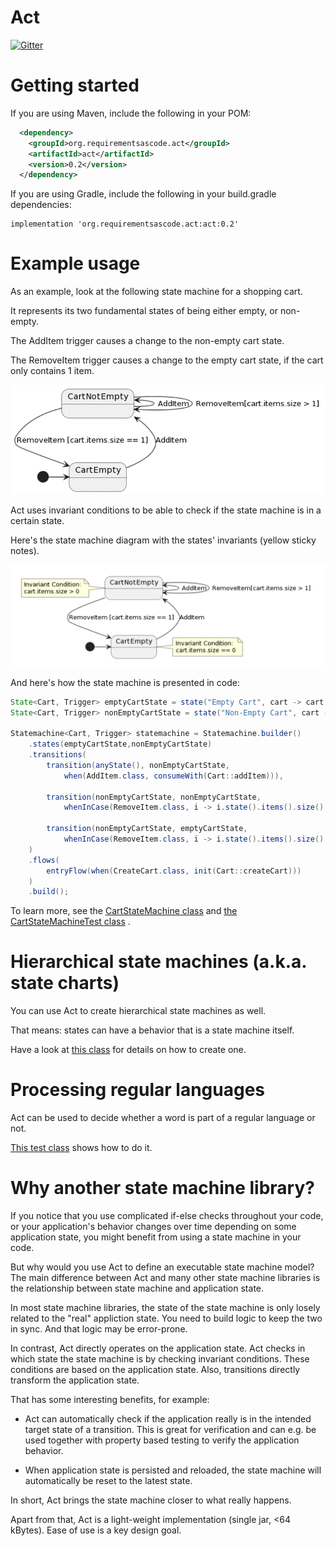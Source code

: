 Act
===
[![Gitter](https://badges.gitter.im/requirementsascode/community.svg)](https://gitter.im/requirementsascode/community?utm_source=badge&utm_medium=badge&utm_campaign=pr-badge)

# Getting started
If you are using Maven, include the following in your POM:

``` xml
  <dependency>
    <groupId>org.requirementsascode.act</groupId>
    <artifactId>act</artifactId>
    <version>0.2</version>
  </dependency>
```

If you are using Gradle, include the following in your build.gradle dependencies:

```
implementation 'org.requirementsascode.act:act:0.2'
```

# Example usage

As an example, look at the following state machine for a shopping cart.

It represents its two fundamental states of being either empty, or non-empty.

The AddItem trigger causes a change to the non-empty cart state.

The RemoveItem trigger causes a change to the empty cart state, if the cart only contains 1 item.

![Image of a statemachine of a shopping cart, with two states](https://github.com/bertilmuth/act/blob/main/doc/flat_statemachine_without_invariants_diagram.png)

Act uses invariant conditions to be able to check if the state machine is in a certain state.

Here's the state machine diagram with the states' invariants (yellow sticky notes).

![Image of a statemachine of a shopping cart, with two states and invariants](https://github.com/bertilmuth/act/blob/main/doc/flat_statemachine_diagram.png)

And here's how the state machine is presented in code:

``` java
State<Cart, Trigger> emptyCartState = state("Empty Cart", cart -> cart != null && cart.items().size() == 0);
State<Cart, Trigger> nonEmptyCartState = state("Non-Empty Cart", cart -> cart != null && cart.items().size() > 0);

Statemachine<Cart, Trigger> statemachine = Statemachine.builder()
	.states(emptyCartState,nonEmptyCartState)
	.transitions(
		transition(anyState(), nonEmptyCartState, 
			when(AddItem.class, consumeWith(Cart::addItem))),
		
		transition(nonEmptyCartState, nonEmptyCartState, 
			whenInCase(RemoveItem.class, i -> i.state().items().size() > 1, supplyWith(Cart::removeItem))),
		
		transition(nonEmptyCartState, emptyCartState, 
			whenInCase(RemoveItem.class, i -> i.state().items().size() == 1, supplyWith(Cart::removeItem)))
	)
	.flows(
		entryFlow(when(CreateCart.class, init(Cart::createCart)))
	)
	.build();
```

To learn more, see the [CartStateMachine class](https://github.com/bertilmuth/act/blob/main/src/test/java/org/requirementsascode/act/statemachine/testdata/CartStateMachine.java)
and [the CartStateMachineTest class](https://github.com/bertilmuth/act/blob/main/src/test/java/org/requirementsascode/act/statemachine/CartStateMachineTest.java) .

# Hierarchical state machines (a.k.a. state charts)
You can use Act to create hierarchical state machines as well.

That means: states can have a behavior that is a state machine itself.

Have a look at [this class](https://github.com/bertilmuth/act/blob/main/src/test/java/org/requirementsascode/act/statemachine/testdata/HierarchicalCart.java) for details on how to create one.

# Processing regular languages
Act can be used to decide whether a word is part of a regular language or not.

[This test class](https://github.com/bertilmuth/act/blob/main/src/test/java/org/requirementsascode/act/statemachine/RegularLanguageTest.java) shows how to do it. 

# Why another state machine library?
If you notice that you use complicated if-else checks throughout your code, or your application's behavior
changes over time depending on some application state, you might benefit from using a state machine in your code.

But why would you use Act to define an executable state machine model?
The main difference between Act and many other state machine libraries is the relationship between state machine and application state.

In most state machine libraries, the state of the state machine is only losely related to the "real" appliction state. 
You need to build logic to keep the two in sync. And that logic may be error-prone.

In contrast, Act directly operates on the application state. Act checks in which state the state machine is by checking invariant conditions. These conditions are based on the application state. Also, transitions directly transform the application state.

That has some interesting benefits, for example:

* Act can automatically check if the application really is in the intended target state of a transition. This is great for verification and can e.g. be used together with property based testing to verify the application behavior.

* When application state is persisted and reloaded, the state machine will automatically be reset to the latest state. 

In short, Act brings the state machine closer to what really happens.

Apart from that, Act is a light-weight implementation (single jar, <64 kBytes).
Ease of use is a key design goal. 
